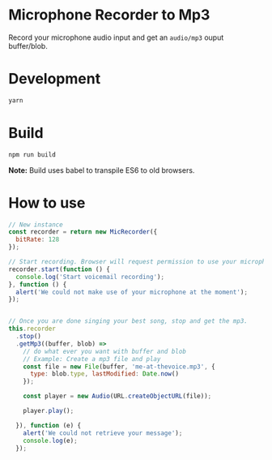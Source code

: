 # Microphone Recorder to Mp3

Record your microphone audio input and get an ```audio/mp3``` ouput buffer/blob.

# Development
```bash
yarn
```

# Build

```bash
npm run build
```

**Note:** Build uses babel to transpile ES6 to old browsers.

# How to use

```js
// New instance
const recorder = return new MicRecorder({
  bitRate: 128
});

// Start recording. Browser will request permission to use your microphone.
recorder.start(function () {
  console.log('Start voicemail recording');
}, function () {
  alert('We could not make use of your microphone at the moment');
});


// Once you are done singing your best song, stop and get the mp3.
this.recorder
  .stop()
  .getMp3((buffer, blob) =>
    // do what ever you want with buffer and blob
    // Example: Create a mp3 file and play
    const file = new File(buffer, 'me-at-thevoice.mp3', {
      type: blob.type, lastModified: Date.now()
    });

    const player = new Audio(URL.createObjectURL(file));

    player.play();

  }), function (e) {
    alert('We could not retrieve your message');
    console.log(e);
  });
```